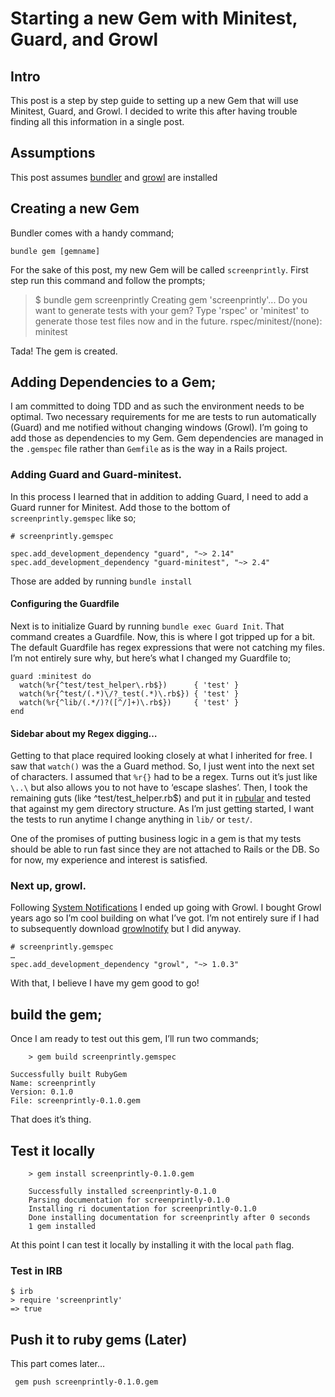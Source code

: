 # Starting a new Gem with Minitest, Guard, and Growl

## Intro
This post is a step by step guide to setting up a new Gem that will use Minitest, Guard, and Growl. I decided to write this after having trouble finding all this information in a single post. 

## Assumptions
This post assumes [bundler](http://bundler.io/) and [growl](http://growl.info/) are installed

## Creating a new Gem

Bundler comes with a handy command; 

`bundle gem [gemname]`

For the sake of this post, my new Gem will be called `screenprintly`. First step run this command and follow the prompts;

> $ bundle gem screenprintly
> Creating gem 'screenprintly'...
> Do you want to generate tests with your gem?
> Type 'rspec' or 'minitest' to generate those test files now and in the future. rspec/minitest/(none): minitest

Tada! The gem is created.

## Adding Dependencies to a Gem;

I am committed to doing TDD and as such the environment needs to be optimal. Two necessary requirements for me are tests to run automatically (Guard) and me notified without changing windows (Growl). I’m going to add those as dependencies to my Gem. Gem dependencies are managed in the `.gemspec` file rather than `Gemfile` as is the way in a Rails project.

### Adding Guard and Guard-minitest.

In this process I learned that in addition to adding Guard, I need to add a Guard runner for Minitest. Add those to the bottom of `screenprintly.gemspec` like so;

```
# screenprintly.gemspec

spec.add_development_dependency "guard", "~> 2.14"
spec.add_development_dependency "guard-minitest", "~> 2.4"
```
  
Those are added by running `bundle install`

#### Configuring the Guardfile

Next is to initialize Guard by running `bundle exec Guard Init`. That command creates a Guardfile. Now, this is where I got tripped up for a bit. The default Guardfile has regex expressions  that were not catching my files. I’m not entirely sure why, but here’s what I changed my Guardfile to;

```
guard :minitest do
  watch(%r{^test/test_helper\.rb$})      { 'test' }
  watch(%r{^test/(.*)\/?_test(.*)\.rb$}) { 'test' }
  watch(%r{^lib/(.*/)?([^/]+)\.rb$})     { 'test' }
end
```

#### Sidebar about my Regex digging…

Getting to that place required looking closely at what I inherited for free. I saw that `watch()` was the a Guard method. So, I just went into the next set of characters. I assumed that `%r{}` had to be a regex. Turns out it’s just like `\..\` but also allows you to not have to ‘escape slashes’. Then, I took the remaining guts (like ^test/test_helper\.rb$) and put it in [rubular](http://rubular.com/) and tested that against my gem directory structure. As I’m just getting started, I want the tests to run anytime I change anything in `lib/` or `test/`. 

One of the promises of putting business logic in a gem is that my tests should be able to run fast since they are not attached to Rails or the DB. So for now, my experience and interest is satisfied.

### Next up, growl.

Following [System Notifications](https://github.com/guard/guard/wiki/System-notifications) I ended up going with Growl. I bought Growl years ago so I’m cool building on what I’ve got. I’m not entirely sure if I had to subsequently download [growlnotify](http://growl.info/downloads) but I did anyway. 

```
# screenprintly.gemspec
…
spec.add_development_dependency "growl", "~> 1.0.3"
```

With that, I believe I have my gem good to go!

## build the gem;

Once I am ready to test out this gem, I’ll run two commands;

```
	> gem build screenprintly.gemspec
```

```
Successfully built RubyGem
Name: screenprintly
Version: 0.1.0
File: screenprintly-0.1.0.gem
```

That does it’s thing. 

## Test it locally

```
	> gem install screenprintly-0.1.0.gem

	Successfully installed screenprintly-0.1.0
	Parsing documentation for screenprintly-0.1.0
	Installing ri documentation for screenprintly-0.1.0
	Done installing documentation for screenprintly after 0 seconds
	1 gem installed
```

At this point I can test it locally by installing it with the local `path` flag.

### Test in IRB
```
$ irb
> require 'screenprintly'
=> true
```

## Push it to ruby gems (Later)

This part comes later…

` gem push screenprintly-0.1.0.gem`